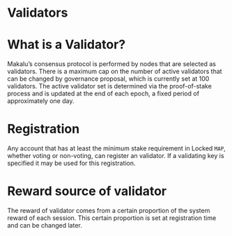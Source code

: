 # Validators

# What is a Validator?

Makalu’s consensus protocol is performed by nodes that are selected as validators. There is a maximum cap on the number of active validators that can be changed by governance proposal, which is currently set at 100 validators. The active validator set is determined via the proof-of-stake process and is updated at the end of each epoch, a fixed period of approximately one day.

# Registration

Any account that has at least the minimum stake requirement in Locked `MAP`, whether voting or non-voting, can register an validator. If a validating key is specified it may be used for this registration.

# Reward source of validator

The reward of validator comes from a certain proportion of the system reward of each session. This certain proportion is set at registration time and can be changed later.